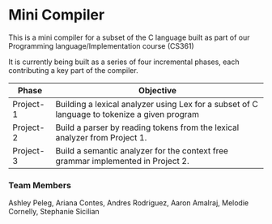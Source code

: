 # Mini Compiler

This is a mini compiler for a subset of the C language built as part of our Programming language/Implementation course (CS361)


It is currently being built as a series of four incremental phases, each contributing a key part of the compiler.


| Phase     | Objective                                                                                    |
|-----------|----------------------------------------------------------------------------------------------|
| Project-1 | Building a lexical analyzer using Lex for a subset of C language to tokenize a given program |
| Project-2 | Build a parser by reading tokens from the lexical analyzer from Project 1. |
| Project-3 |Build a semantic analyzer for the context free grammar implemented in Project 2.|


### Team Members
Ashley Peleg, Ariana Contes, Andres Rodriguez, Aaron Amalraj, Melodie Cornelly, Stephanie Sicilian
